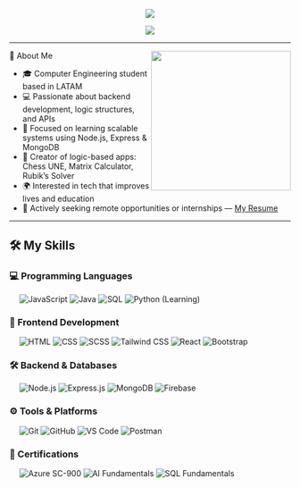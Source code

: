 <p align="center">
  <a href="https://github.com/DenverCoder1/readme-typing-svg">
    <img src="https://readme-typing-svg.herokuapp.com?font=Time+New+Roman&color=00FF00&size=25&center=true&vCenter=true&width=600&height=100&lines=Alex+Mendo+(WhiteH26);FullStack+Developer+%7C+Problem+Solver;Computer+Engineering+Student;Web+and+AI+Enthusiast;Always+Learning+%26+Building+💡">
  </a>
</p>

<p align="center">
  <img src="https://readme-typing-svg.herokuapp.com?font=Courier+New&color=00FF00&size=22&center=true&vCenter=true&width=500&height=50&lines=Turning+ideas+into+interactive+code+🚀;Building+logic-driven+web+apps+🧩" />
</p>

---
<img align="right" src="https://github.com/7oSkaaa/7oSkaaa/blob/main/Images/Right_Side.gif?raw=true" width="250"/>
💬 About Me



- 🎓 Computer Engineering student based in LATAM  
- 💻 Passionate about backend development, logic structures, and APIs  
- 🚀 Focused on learning scalable systems using Node.js, Express & MongoDB  
- 🧩 Creator of logic-based apps: Chess UNE, Matrix Calculator, Rubik’s Solver  
- 🌍 Interested in tech that improves lives and education  
- 📄 Actively seeking remote opportunities or internships — [My Resume](https://drive.google.com/file/d/1MdfifNfxOqOVJGVqBOyJTgUFehLke9SK/view?usp=drive_link)

---
## 🛠️ My Skills

### 💻 Programming Languages
&emsp;
![JavaScript](https://img.shields.io/badge/-JavaScript-000?&logo=JavaScript)
![Java](https://img.shields.io/badge/-Java-000?&logo=Java)
![SQL](https://img.shields.io/badge/-SQL-000?&logo=MySQL)
![Python (Learning)](https://img.shields.io/badge/-Python%20(Learning)-000?&logo=Python)

### 🎨 Frontend Development
&emsp;
![HTML](https://img.shields.io/badge/-HTML-000?&logo=HTML5)
![CSS](https://img.shields.io/badge/-CSS-000?&logo=CSS3)
![SCSS](https://img.shields.io/badge/-SCSS-000?&logo=Sass)
![Tailwind CSS](https://img.shields.io/badge/-TailwindCSS-000?&logo=Tailwind-CSS)
![React](https://img.shields.io/badge/-React-000?&logo=React)
![Bootstrap](https://img.shields.io/badge/-Bootstrap-000?&logo=Bootstrap)

### 🛠️ Backend & Databases
&emsp;
![Node.js](https://img.shields.io/badge/-Node.js-000?&logo=Node.js)
![Express.js](https://img.shields.io/badge/-Express.js-000?&logo=Express)
![MongoDB](https://img.shields.io/badge/-MongoDB-000?&logo=MongoDB)
![Firebase](https://img.shields.io/badge/-Firebase-000?&logo=Firebase)

### ⚙️ Tools & Platforms
&emsp;
![Git](https://img.shields.io/badge/-Git-000?&logo=Git)
![GitHub](https://img.shields.io/badge/-GitHub-000?&logo=GitHub)
![VS Code](https://img.shields.io/badge/-VS%20Code-000?&logo=Visual-Studio-Code)
![Postman](https://img.shields.io/badge/-Postman-000?&logo=Postman)

### 🧠 Certifications
&emsp;
![Azure SC-900](https://img.shields.io/badge/-Azure%20Fundamentals%20(SC--900)-000?&logo=Microsoft-Azure)
![AI Fundamentals](https://img.shields.io/badge/-AI%20Fundamentals%20(DataCamp)-000?&logo=Datacamp)
![SQL Fundamentals](https://img.shields.io/badge/-SQL%20Fundamentals%20(DataCamp)-000?&logo=Datacamp)
